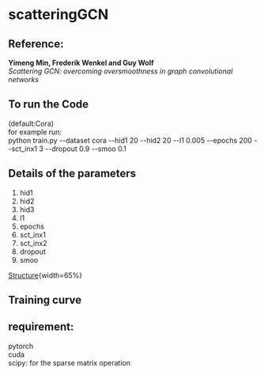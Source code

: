 # scatteringGCN

## Reference:
**Yimeng Min, Frederik Wenkel and Guy Wolf**\
*Scattering GCN: overcoming oversmoothness in graph convolutional networks*

## To run the Code
(default:Cora)\
for example run:\
python train.py --dataset cora --hid1 20 --hid2 20 --l1 0.005 --epochs 200 --sct_inx1 3 --dropout 0.9 --smoo 0.1

## Details of the parameters
1. hid1
2. hid2
3. hid3
4. l1
5. epochs
6. sct_inx1
7. sct_inx2
8. dropout
9. smoo

[Structure](Figures/Picture1.pdf){width=65%}

## Training curve

## requirement:
pytorch\
cuda\
scipy: for the sparse matrix operation 

